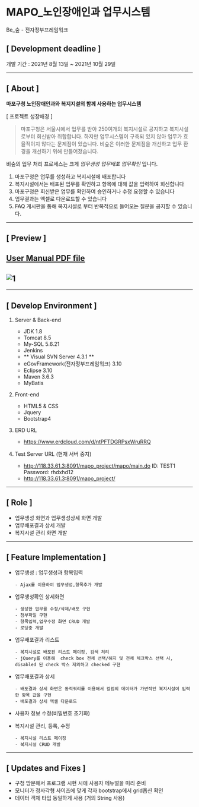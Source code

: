 # MAPO_노인장애인과 업무시스템
 Be_숲 - 전자정부프레임워크

## **[ Development deadline ]**

개발 기간 : 2021년 8월 13일 ~ 2021년 10월 29일

---

## **[ About ]**

**마포구청 노인장애인과와 복지지설의 함께 사용하는 업무시스템**

[ 프로젝트 성장배경 ]
> 마포구청은 서울시에서 업무를 받아 250여개의 복지시설로 공지하고 복지시설로부터 회신받아 취합합니다.
> 하지만 업무시스템이 구축되 있지 않아 업무가 효율적이지 않다는 문제점이 있습니다.
> 비숲은 이러한 문제점을 개선하고 업무 환경을 개선하기 위해 만들어졌습니다.

비숲의 업무 처리 프로세스는 크게 *업무생성* *업무배포* *업무확인* 입니다.

1. 마포구청은 업무를 생성하고 복지시설에 배포합니다
2. 복지시설에서는 배포된 업무를 확인하고 항목에 대해 값을 입력하여 회신합니다
3. 마포구청은 회신받은 업무를 확인하여 승인하거나 수정 요청할 수 있습니다
4. 업무결과는 엑셀로 다운로드할 수 있습니다
5. FAQ 게시판을 통해 복지시설로 부터 반복적으로 들어오는 질문을 공지할 수 있습니다.
---
## **[ Preview ]**

 [User Manual PDF file](https://github.com/eunyoung56/MAPO_Project/blob/main/UserManual.pdf)
---

![1](https://github.com/eunyoung56/MAPO_Project/blob/main/mapoBusinessSystem.png)
---

---
## **[ Develop Environment ]**

1. Server & Back-end
   - JDK 1.8   
   - Tomcat 8.5
   - My-SQL 5.6.21
   - Jenkins
   - \*\* Visual SVN Server 4.3.1 \*\*  
   - eGovFramework(전자정부프레임워크) 3.10
   - Eclipse 3.10
   - Maven 3.6.3
   - MyBatis

2.  Front-end
    - HTML5 & CSS
    - Jquery
    - Bootstrap4

3. ERD URL
   - https://www.erdcloud.com/d/ntPFTDGRPsxWruRRQ

4. Test Server URL (현재 서버 중지)
    - http://118.33.61.3:8091/mapo_project/mapo/main.do
      ID: TEST1
      Password: rhdxhd12
    - http://118.33.61.3:8091/mapo_project/	

---

## **[ Role ]**

 * 업무생성 화면과 업무생성상세 화면 개발
 * 업무배포결과 상세 개발
 * 복지시설 관리 화면 개발
 
---

## **[ Feature Implementation ]**

- 업무생성 : 업무생성과 항목입력

      - Ajax를 이용하여 업무생성,항목추가 개발
 
- 업무생성확인 상세화면 

      - 생성한 업무를 수정/삭제/배포 구현
      - 첨부파일 구현
      - 항목입력,업무수정 화면 CRUD 개발
      - 로딩중 개발

- 업무배포결과 리스트 

      - 복지시설로 배포된 리스트 페이징, 검색 처리 
      - jQuery를 이용해  check box 전체 선택/해지 및 전체 체크박스 선택 시, disabled 된 check 박스 제외하고 checked 구현 
   
- 업무배포결과 상세

      - 배포결과 상세 화면은 동적쿼리를 이용해서 컬럼의 데이터가 가변적인 복지시설이 입력한 항목 값을 구현
      - 배포결과 상세 엑셀 다운로드

- 사용자 정보 수정(비밀번호 초기화)

- 복지시설 관리, 등록, 수정

      - 복지시설 리스트 페이징 
      - 복지시설 CRUD 개발
     
---

## **[ Updates and Fixes ]**

- 구청 방문해서 프로그램 시현 시에 사용자 메뉴얼을 미리 준비
- 모니터가 정사각형 사이즈에 맞게 각자 bootstrap에서 grid옵션 확인
- 데이터 객체 타입 동일하게 사용 (거의 String 사용)


